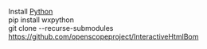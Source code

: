Install [Python](https://www.python.org/downloads)
<br>
pip install wxpython
<br>
git clone --recurse-submodules https://github.com/openscopeproject/InteractiveHtmlBom
